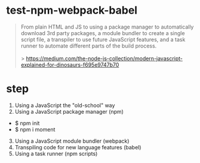 # test-npm-webpack-babel

> From plain HTML and JS to using a package manager to automatically download 3rd party packages, a module bundler to create a single script file, a transpiler to use future JavaScript features, and a task runner to automate different parts of the build process.<br/><br/> > https://medium.com/the-node-js-collection/modern-javascript-explained-for-dinosaurs-f695e9747b70

# step

1. Using a JavaScript the "old-school" way
2. Using a JavaScript package manager (npm)

- \$ npm init
- \$ npm i moment

3. Using a JavaScript module bundler (webpack)
4. Transpiling code for new language features (babel)
5. Using a task runner (npm scripts)
